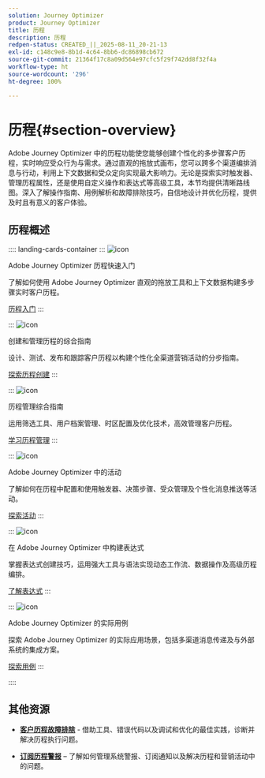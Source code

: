 ```yaml
---
solution: Journey Optimizer
product: Journey Optimizer
title: 历程
description: 历程
redpen-status: CREATED_||_2025-08-11_20-21-13
exl-id: c148c9e8-8b1d-4c64-8bb6-dc86898cb672
source-git-commit: 21364f17c8a09d564e97cfc5f29f742dd8f32f4a
workflow-type: ht
source-wordcount: '296'
ht-degree: 100%

---
```


# 历程{#section-overview}

Adobe Journey Optimizer 中的历程功能使您能够创建个性化的多步骤客户历程，实时响应受众行为与需求。通过直观的拖放式画布，您可以跨多个渠道编排消息与行动，利用上下文数据和受众定向实现最大影响力。无论是探索实时触发器、管理历程属性，还是使用自定义操作和表达式等高级工具，本节均提供清晰路线图。深入了解操作指南、用例解析和故障排除技巧，自信地设计并优化历程，提供及时且有意义的客户体验。

## 历程概述

:::: landing-cards-container
:::
![icon](https://cdn.experienceleague.adobe.com/icons/circle-play.svg?lang=zh-Hans)

Adobe Journey Optimizer 历程快速入门

了解如何使用 Adobe Journey Optimizer 直观的拖放工具和上下文数据构建多步骤实时客户历程。

[历程入门](../using/building-journeys/journey.md)
:::

:::
![icon](https://cdn.experienceleague.adobe.com/icons/list-check.svg?lang=zh-Hans)

创建和管理历程的综合指南

设计、测试、发布和跟踪客户历程以构建个性化全渠道营销活动的分步指南。

[探索历程创建](create-journey-landing-page.md)
:::

:::
![icon](https://cdn.experienceleague.adobe.com/icons/gear.svg?lang=zh-Hans)

历程管理综合指南

运用筛选工具、用户档案管理、时区配置及优化技术，高效管理客户历程。

[学习历程管理](manage-journey-landing-page.md)
:::

:::
![icon](https://cdn.experienceleague.adobe.com/icons/puzzle-piece.svg?lang=zh-Hans)

Adobe Journey Optimizer 中的活动

了解如何在历程中配置和使用触发器、决策步骤、受众管理及个性化消息推送等活动。

[探索活动](about-journey-building-landing-page.md)
:::

:::
![icon](https://cdn.experienceleague.adobe.com/icons/code-branch.svg?lang=zh-Hans)

在 Adobe Journey Optimizer 中构建表达式

掌握表达式创建技巧，运用强大工具与语法实现动态工作流、数据操作及高级历程编排。

[了解表达式](building-advanced-conditions-journeys-landing-page.md)
:::

:::
![icon](https://cdn.experienceleague.adobe.com/icons/bullseye.svg?lang=zh-Hans)

Adobe Journey Optimizer 的实际用例

探索 Adobe Journey Optimizer 的实际应用场景，包括多渠道消息传递及与外部系统的集成方案。

[探索用例](journey-use-cases-landing-page.md)
:::

::::


## 其他资源

- **[客户历程故障排除](troubleshoot-journey-landing-page.md)** - 借助工具、错误代码以及调试和优化的最佳实践，诊断并解决历程执行问题。

- **[订阅历程警报](../using/reports/alerts.md)** – 了解如何管理系统警报、订阅通知以及解决历程和营销活动中的问题。


